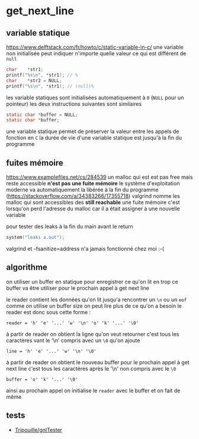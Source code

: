 # get_next_line
## variable statique
https://www.delftstack.com/fr/howto/c/static-variable-in-c/
une variable non initialisée peut indiquer n'importe quelle valeur ce qui est différent de `null`
```C
char	*str1;
printf("%s\n", *str1); // %
char	*str2 = NULL;
printf("%s\n", *str1); // (null)%
```
les variable statiques sont initialisées automatiquement à `0` (`NULL` pour un pointeur)
les deux instructions suivantes sont similaires
```C
static char	*buffer = NULL;
static char	*buffer;
```
une variable statique permet de préserver la valeur entre les appels de fonction en `C`
la durée de vie d'une variable statique est jusqu'à la fin du programme

## fuites mémoire
https://www.examplefiles.net/cs/284539
un malloc qui est est pas free mais reste accessible **n'est pas une fuite mémoire**
le système d'exploitation moderne va automatiquement la libérée à la fin du programme (https://stackoverflow.com/a/34383266/17355718)
valgrind nomme les malloc qui sont accessibles des **still reachable**
une fuite mémoire c'est lorsqu'on perd l'adresse du malloc car il a était assigner à une nouvelle variable

pour tester des leaks à la fin du main avant le return
```C
system("leaks a.out");
```
valgrind et -fsanitize=address n'a jamais fonctionné chez moi :-(

## algorithme
on utiliser un buffer en statique pour enregistrer ce qu'on lit en trop
ce buffer va être utiliser pour le prochain appel à get next line

le reader contient les données qu'on lit jusqu'a rencontrer un `\n` ou un `eof`
comme on utilise un buffer size on peut lire plus de ce qu'on a besoin
le reader est donc sous cette forme :
```
reader = 'h' 'e' '...' 'w' '\n' 'o' 'k' '...' '\0'
```
à partir de reader on obtient la ligne qu'on veut retourner
c'est tous les caractères  vant le '\n' compris avec un `\0` qu'on ajoute
```
line = 'h' 'e' '...' 'w' '\n' '\0'
```
à partir de reader on obtient le nouveau buffer pour le prochain appel à get next line
c'est tous les caractères après le '\n' non compris avec le `\0`
```
buffer = 'o' 'k' '...' '\0'
```
ainsi au prochain appel on initialise le `reader` avec le buffer et on fait de même


## tests
* [Tripouille/gnlTester](https://github.com/Tripouille/gnlTester)
